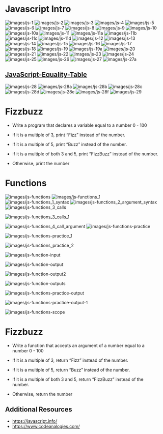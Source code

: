 # Javascript Intro

![images/js-1](images/js-1.png)
![images/js-2](images/js-2.png)
![images/js-3](images/js-3.png)
![images/js-4](images/js-4.png)
![images/js-5](images/js-5.png)
![images/js-6](images/js-6.png)
![images/js-7](images/js-7.png)
![images/js-8](images/js-8.png)
![images/js-9](images/js-9.png)
![images/js-10](images/js-10.png)
![images/js-10a](images/js-10a.png)
![images/js-11](images/js-11.png)
![images/js-11a](images/js-11a.png)
![images/js-11b](images/js-11b.png)
![images/js-11c](images/js-11c.png)
![images/js-11d](images/js-11d.png)
![images/js-12](images/js-12.png)
![images/js-13](images/js-13.png)
![images/js-14](images/js-14.png)
![images/js-15](images/js-15.png)
![images/js-16](images/js-16.png)
![images/js-17](images/js-17.png)
![images/js-18](images/js-18.png)
![images/js-19](images/js-19.png)
![images/js-19a](images/js-19a.png)
![images/js-20](images/js-20.png)
![images/js-21](images/js-21.png)
![images/js-22](images/js-22.png)
![images/js-23](images/js-23.png)
![images/js-24](images/js-24.png)
![images/js-25](images/js-25.png)
![images/js-26](images/js-26.png)
![images/js-27](images/js-27.png)
![images/js-27a](images/js-27a.png)

## [JavaScript-Equality-Table](https://dorey.github.io/JavaScript-Equality-Table/)

![images/js-28](images/js-28.png)
![images/js-28a](images/js-28a.png)
![images/js-28b](images/js-28b.png)
![images/js-28c](images/js-28c.png)
![images/js-28d](images/js-28d.png)
![images/js-28e](images/js-28e.png)
![images/js-28f](images/js-28f.png)
![images/js-29](images/js-29.png)

# Fizzbuzz

- Write a program that declares a variable equal to a number 0 - 100

- If it is a multiple of 3, print “Fizz” instead of the number.

- If it is a multiple of 5, print “Buzz” instead of the number.

- If it is a multiple of both 3 and 5, print “FizzBuzz” instead of the number.

- Otherwise, print the number

# Functions
![images/js-functions](images/js-functions.png)
![images/js-functions_1](images/js-functions_1.png)
![images/js-functions_1_syntax](images/js-functions_1_syntax.png)
![images/js-functions_2_argument_syntax](images/js-functions_2_argument_syntax.png)
![images/js-functions_3_calls](images/js-functions_3_calls.png)

![images/js-functions_3_calls_1](images/js-functions_3_calls_1.png)

![images/js-functions_4_call_argument](images/js-functions_4_call_argument.png)
![images/js-functions-practice](images/js-functions-practice.png)

![images/js-functions-practice_1](images/js-functions-practice_1.png)

![images/js-functions_practice_2](images/js-functions_practice_2.png)

![images/js-function-input](images/js-function-input.jpg)

![images/js-function-output](images/js-function-output.png)

![images/js-function-output2](images/js-function-output2.png)

![images/js-function-outputs](images/js-function-outputs.png)

![images/js-functions-practice-output](images/js-functions-practice-output.png)

![images/js-functions-practice-output-1](images/js-functions-practice-output-1.png)

![images/js-functions-scope](images/js-functions-scope.png)

# Fizzbuzz

- Write a function that accepts an argument of a number equal to a number 0 - 100

- If it is a multiple of 3, return “Fizz” instead of the number.

- If it is a multiple of 5, return “Buzz” instead of the number.

- If it is a multiple of both 3 and 5, return “FizzBuzz” instead of the number.

- Otherwise, return the number


## Additional Resources

- https://javascript.info/
- https://www.codeanalogies.com/